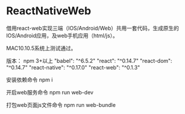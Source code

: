 # ReactNativeWeb

借用react-web实现三端（IOS/Android/Web）共用一套代码，生成原生的IOS/Android应用，及web手机应用（html/js）。

MAC10.10.5系统上测试通过。

版本：
npm 3+以上
"babel": "^6.5.2"
"react": "^0.14.7"
"react-dom": "^0.14.7"
"react-native": "^0.17.0"
"react-web": "^0.1.3"


安装依赖命令
npm i 

开启web服务命令 
npm run web-dev

打包web页面js文件命令
npm run web-bundle

